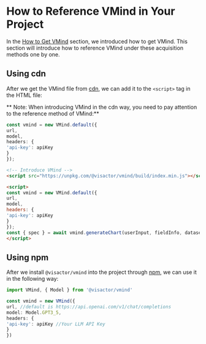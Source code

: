 # How to Reference VMind in Your Project

In the [How to Get VMind](./How_to_Get_VMind) section, we introduced how to get VMind. This section will introduce how to reference VMind under these acquisition methods one by one.

## Using cdn

After we get the VMind file from [cdn](./How_to_Get_VMind#cdn-获取), we can add it to the `<script>` tag in the HTML file:

** Note: When introducing VMind in the cdn way, you need to pay attention to the reference method of VMind:**

```typescript
const vmind = new VMind.default({
url,
model,
headers: {
'api-key': apiKey
}
});
```

```html
<!-- Introduce VMind -->
<script src="https://unpkg.com/@visactor/vmind/build/index.min.js"></script>

<script>
const vmind = new VMind.default({
url,
model,
headers: {
'api-key': apiKey
}
});
const { spec } = await vmind.generateChart(userInput, fieldInfo, dataset);
</script>
```

## Using npm

After we install `@visactor/vmind` into the project through [npm](./How_to_Get_VMind#npm-获取), we can use it in the following way:

```ts
import VMind, { Model } from '@visactor/vmind'

const vmind = new VMind({
url, //default is https://api.openai.com/v1/chat/completions
model: Model.GPT3_5,
headers: {
'api-key': apiKey //Your LLM API Key
}
})
```
